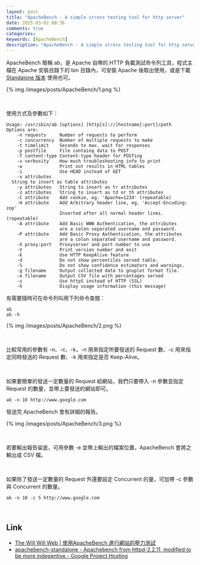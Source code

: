```yaml
---
layout: post
title: "ApacheBench - A simple stress testing tool for http server"
date: 2015-03-02 08:36
comments: true
categories: 
keywords: [ApacheBench]
description: "ApacheBench - A simple stress testing tool for http server"
---
```


ApacheBench 簡稱 ab，是 Apache 自帶的 HTTP 負載測試命令列工具，程式主檔在 Apache 安裝目錄下的 bin 目錄內，可安裝 Apache 後取出使用，或是下載 [Standalone 版本](https://code.google.com/p/apachebench-standalone/) 使用也可。  

<!-- More -->

{% img /images/posts/ApacheBench/1.png %}

<br/>


使用方式及參數如下：  

    Usage: /usr/sbin/ab [options] [http[s]://]hostname[:port]/path
    Options are:
        -n requests     Number of requests to perform
        -c concurrency  Number of multiple requests to make
        -t timelimit    Seconds to max. wait for responses
        -p postfile     File containg data to POST
        -T content-type Content-type header for POSTing
        -v verbosity    How much troubleshooting info to print
        -w              Print out results in HTML tables
        -i              Use HEAD instead of GET
        -x attributes 
      String to insert as table attributes
        -y attributes   String to insert as tr attributes
        -z attributes   String to insert as td or th attributes
        -C attribute    Add cookie, eg. 'Apache=1234' (repeatable)
        -H attribute    Add Arbitrary header line, eg. 'Accept-Encoding: zop'
                        Inserted after all normal header lines. (repeatable)
        -A attribute    Add Basic WWW Authentication, the attributes
                        are a colon separated username and password.
        -P attribute    Add Basic Proxy Authentication, the attributes
                        are a colon separated username and password.
        -X proxy:port   Proxyserver and port number to use
        -V              Print version number and exit
        -k              Use HTTP KeepAlive feature
        -d              Do not show percentiles served table.
        -S              Do not show confidence estimators and warnings.
        -g filename     Output collected data to gnuplot format file.
        -e filename     Output CSV file with percentages served
        -s              Use httpS instead of HTTP (SSL)
        -h              Display usage information (this message)


有需要隨時可在命令列叫用下列命令查閱：   

    ab
    ab -h
    

{% img /images/posts/ApacheBench/2.png %}

<br/>


比較常用的參數有 -n、-c、-k，-n 用來指定所要發送的 Request 數、-c 用來指定同時發送的 Request 數、-k 用來指定是否 Keep-Alive。  

<br/>


如果要簡單的發送一定數量的 Request 給網站，我們只要帶入 -n 參數並指定 Request 的數量，並帶上要發送的網站即可。  

    ab -n 10 http://www.google.com


發送完 ApacheBench 會有詳細的報告。  

{% img /images/posts/ApacheBench/3.png %}

<br/>


若要輸出報告留底，可用參數 -e 並帶上輸出的檔案位置，ApacheBench 會將之輸出成 CSV 檔。  

<br/>


如果除了發送一定數量的 Request 外還要設定 Concurrent 的量，可加帶 -c 參數與 Concurrent 的數量。  

    ab -n 10 -c 5 http://www.google.com

<Br/>


Link
----
* [The Will Will Web | 使用ApacheBench 進行網站的壓力測試]( http://blog.miniasp.com/post/2008/06/Using-ApacheBench-ab-to-to-Web-stress-test.aspx )
* [apachebench-standalone - Apachebench from httpd-2.2.11, modified to be more indepentive - Google Project Hosting](https://code.google.com/p/apachebench-standalone/)
